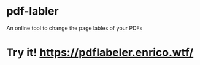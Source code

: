 # pdf-labler
An online tool to change the page lables of your PDFs

# Try it! https://pdflabeler.enrico.wtf/
